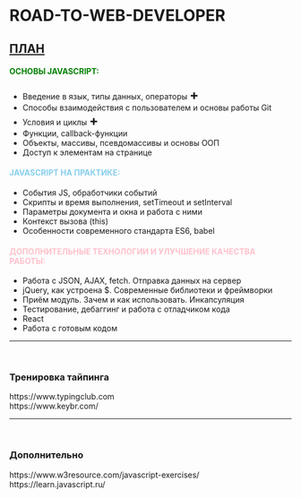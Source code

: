 # ROAD-TO-WEB-DEVELOPER

<h2 style = "text-decoration: underline">ПЛАН</h2>

<h4 style = "color: green">ОСНОВЫ JAVASCRIPT:</h4>
<ul>
    <li>Введение в язык, типы данных, операторы <strong style = "font-size: 24px;">+</strong></li>
    <li>Способы взаимодействия с пользователем и основы работы Git</li>
    <li>Условия и циклы <strong style = "font-size: 24px;">+</strong></li>
    <li>Функции, callback-функции</li>
    <li>Объекты, массивы, псевдомассивы и основы ООП</li>
    <li>Доступ к элементам на странице</li>
</ul>

<h4 style = "color: skyblue">JAVASCRIPT НА ПРАКТИКЕ:</h4>
    <ul>
    <li>События JS, обработчики событий</li>
    <li>Скрипты и время выполнения, setTimeout и setInterval</li>
    <li>Параметры документа и окна и работа с ними</li>
    <li>Контекст вызова (this)</li>
    <li>Особенности современного стандарта ES6, babel</li>
    </ul>
<h4  style = "color: pink">ДОПОЛНИТЕЛЬНЫЕ ТЕХНОЛОГИИ И УЛУЧШЕНИЕ КАЧЕСТВА РАБОТЫ:</h4>
<ul>
    <li>Работа с JSON, AJAX, fetch. Отправка данных на сервер</li>
    <li>jQuery, как устроена $. Современные библиотеки и фреймворки</li>
    <li>Приём модуль. Зачем и как использовать. Инкапсуляция</li>
    <li>Тестирование, дебаггинг и работа с отладчиком кода</li>
    <li>React</li>
    <li>Работа с готовым кодом</li>
</ul>
<hr>
<br>
<h3>Тренировка тайпинга</h3>
<p>https://www.typingclub.com<br>
https://www.keybr.com/</p>
<hr>
<br>
<h3>Дополнительно</h3>
<p>https://www.w3resource.com/javascript-exercises/<br>
https://learn.javascript.ru/</p>